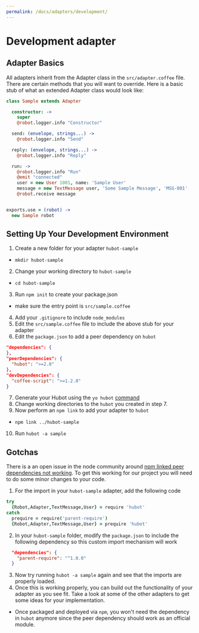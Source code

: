 ```yaml
---
permalink: /docs/adapters/development/
---
```


# Development adapter

## Adapter Basics

All adapters inherit from the Adapter class in the `src/adapter.coffee` file.  There are certain methods that you will want to override.  Here is a basic stub of what an extended Adapter class would look like:

```coffee
class Sample extends Adapter

  constructor: ->
    super
    @robot.logger.info "Constructor"

  send: (envelope, strings...) ->
    @robot.logger.info "Send"

  reply: (envelope, strings...) ->
    @robot.logger.info "Reply"

  run: ->
    @robot.logger.info "Run"
    @emit "connected"
    user = new User 1001, name: 'Sample User'
    message = new TextMessage user, 'Some Sample Message', 'MSG-001'
    @robot.receive message


exports.use = (robot) ->
  new Sample robot
```

## Setting Up Your Development Environment

1. Create a new folder for your adapter `hubot-sample`
  - `mkdir hubot-sample`
2. Change your working directory to `hubot-sample`
  - `cd hubot-sample`
3. Run `npm init` to create your package.json
  - make sure the entry point is `src/sample.coffee`
4. Add your `.gitignore` to include `node_modules`
5. Edit the `src/sample.coffee` file to include the above stub for your adapter
6. Edit the `package.json` to add a peer dependency on `hubot`

  ```json
  "dependencies": {
  },
  "peerDependencies": {
    "hubot": ">=2.0"
  },
  "devDependencies": {
    "coffee-script": ">=1.2.0"
  }
  ```

7. Generate your Hubot using the `yo hubot` [command](https://hubot.github.com/docs/)
8. Change working directories to the `hubot` you created in step 7.
9. Now perform an `npm link` to add your adapter to `hubot`
  - `npm link ../hubot-sample`
10. Run `hubot -a sample`

## Gotchas

There is a an open issue in the node community around [npm linked peer dependencies not working](https://github.com/npm/npm/issues/5875).  To get this working for our project you will need to do some minor changes to your code.

1. For the import in your `hubot-sample` adapter, add the following code
```coffee
try
  {Robot,Adapter,TextMessage,User} = require 'hubot'
catch
  prequire = require('parent-require')
  {Robot,Adapter,TextMessage,User} = prequire 'hubot'
  ```
2. In your `hubot-sample` folder, modify the `package.json` to include the following dependency so this custom import mechanism will work
```json
  "dependencies": {
    "parent-require": "^1.0.0"
  }
  ```
3. Now try running `hubot -a sample` again and see that the imports are properly loaded.
4. Once this is working properly, you can build out the functionality of your adapter as you see fit.  Take a look at some of the other adapters to get some ideas for your implementation.
  - Once packaged and deployed via `npm`, you won't need the dependency in `hubot` anymore since the peer dependency should work as an official module.
